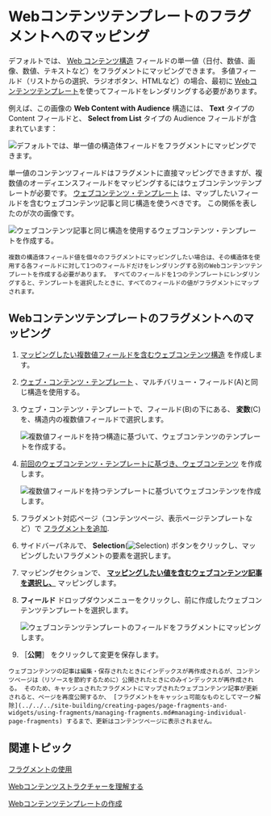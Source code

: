 # Webコンテンツテンプレートのフラグメントへのマッピング
<!--TASK: Relocate to section on Web Content Templates, since this is done on the Web Content side. -->
デフォルトでは、 [Web コンテンツ構造](../../../content-authoring-and-management/web-content/web-content-structures/understanding-web-content-structures.md) フィールドの単一値（日付、数値、画像、数値、テキストなど）をフラグメントにマッピングできます。 多値フィールド（リストからの選択、ラジオボタン、HTMLなど）の場合、最初に [Webコンテンツテンプレート](../../../content-authoring-and-management/web-content/web-content-templates/creating-web-content-templates.md)を使ってフィールドをレンダリングする必要があります。

例えば、この画像の **Web Content with Audience** 構造には、 **Text** タイプの Content フィールドと、 **Select from List** タイプの Audience フィールドが含まれています：

![デフォルトでは、単一値の構造体フィールドをフラグメントにマッピングできます。](./mapping-web-content-templates-to-fragments/images/01.png)

単一値のコンテンツフィールドはフラグメントに直接マッピングできますが、複数値のオーディエンスフィールドをマッピングするにはウェブコンテンツテンプレートが必要です。 [ウェブコンテンツ・テンプレート](../../../content-authoring-and-management/web-content/web-content-templates/creating-web-content-templates.md) は、マップしたいフィールドを含むウェブコンテンツ記事と同じ構造を使うべきです。 この関係を表したのが次の画像です。

![ウェブコンテンツ記事と同じ構造を使用するウェブコンテンツ・テンプレートを作成する。](./mapping-web-content-templates-to-fragments/images/02.png)

```{note}
複数の構造体フィールド値を個々のフラグメントにマッピングしたい場合は、その構造体を使用する各フィールドに対して1つのフィールドだけをレンダリングする別のWebコンテンツテンプレートを作成する必要があります。 すべてのフィールドを1つのテンプレートにレンダリングすると、テンプレートを選択したときに、すべてのフィールドの値がフラグメントにマップされます。
```

## Webコンテンツテンプレートのフラグメントへのマッピング

1. [マッピングしたい複数値フィールドを含むウェブコンテンツ構造](../../../content-authoring-and-management/web-content/web-content-structures/creating-structures.md) を作成します。

1. [ウェブ・コンテンツ・テンプレート](../../../content-authoring-and-management/web-content/web-content-templates/creating-web-content-templates.md) 、マルチバリュー・フィールド(A)と同じ構造を使用する。

1. ウェブ・コンテンツ・テンプレートで、フィールド(B)の下にある、 **変数**(C)を、構造内の複数値フィールドで選択します。

    ![複数値フィールドを持つ構造に基づいて、ウェブコンテンツのテンプレートを作成する。](./mapping-web-content-templates-to-fragments/images/03.png)

1. [前回のウェブコンテンツ・テンプレートに基づき、ウェブコンテンツ](../../../content-authoring-and-management/web-content/web-content-articles/adding-a-basic-web-content-article.md) を作成します。

    ![複数値フィールドを持つテンプレートに基づいてウェブコンテンツを作成します。](./mapping-web-content-templates-to-fragments/images/04.png)

1. フラグメント対応ページ（コンテンツページ、表示ページテンプレートなど）で [フラグメントを追加](../../../site-building/creating-pages/using-content-pages/adding-elements-to-content-pages.md).

1. サイドバーパネルで、 **Selection**(![Selection](../../../images/icon-pages-tree.png)) ボタンをクリックし、マッピングしたいフラグメントの要素を選択します。

1. マッピングセクションで、 [**マッピングしたい値を含むウェブコンテンツ記事を選択し、**](../../../site-building/creating-pages/page-fragments-and-widgets/using-fragments/configuring-fragments/fragment-sub-elements-reference.md#mapping-settings) マッピングします。

1. **フィールド** ドロップダウンメニューをクリックし、前に作成したウェブコンテンツテンプレートを選択します。

   ![ウェブコンテンツテンプレートのフィールドをフラグメントにマッピングします。](./mapping-web-content-templates-to-fragments/images/05.png)

1. ［**公開**］ をクリックして変更を保存します。

```{warning}
ウェブコンテンツの記事は編集・保存されたときにインデックスが再作成されるが、コンテンツページは（リソースを節約するために）公開されたときにのみインデックスが再作成される。 そのため、キャッシュされたフラグメントにマップされたウェブコンテンツ記事が更新されると、ページを再度公開するか、 [フラグメントをキャッシュ可能なものとしてマーク解除](../../../site-building/creating-pages/page-fragments-and-widgets/using-fragments/managing-fragments.md#managing-individual-page-fragments) するまで、更新はコンテンツページに表示されません。
```

## 関連トピック

[フラグメントの使用](../../../site-building/creating-pages/page-fragments-and-widgets/using-fragments.md)

[Webコンテンツストラクチャーを理解する](../../../content-authoring-and-management/web-content/web-content-structures/understanding-web-content-structures.md)

[Webコンテンツテンプレートの作成](../../../content-authoring-and-management/web-content/web-content-templates/creating-web-content-templates.md)

